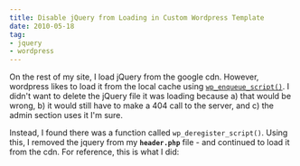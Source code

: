 ```yaml
---
title: Disable jQuery from Loading in Custom Wordpress Template
date: 2010-05-18
tag:
- jquery
- wordpress
---
```

On the rest of my site, I load jQuery from the google cdn.  However, wordpress likes to load it from the local cache using [`wp_enqueue_script()`](http://codex.wordpress.org/Function_Reference/wp_enqueue_script).  I didn't want to delete the jQuery file it was loading because a) that would be wrong, b) it would still have to make a 404 call to the server, and c) the admin section uses it I'm sure.

<!--more-->

Instead, I found there was a function called `wp_deregister_script()`.  Using this, I removed the jquery from my **`header.php`** file - and continued to load it from the cdn.  For reference, this is what I did:


